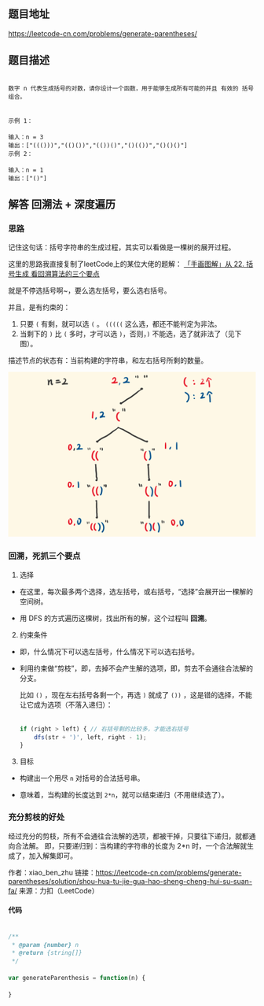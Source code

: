 
## 题目地址

https://leetcode-cn.com/problems/generate-parentheses/

## 题目描述

```

数字 n 代表生成括号的对数，请你设计一个函数，用于能够生成所有可能的并且 有效的 括号组合。
 

示例 1：

输入：n = 3
输出：["((()))","(()())","(())()","()(())","()()()"]
示例 2：

输入：n = 1
输出：["()"]

```

## 解答 回溯法 + 深度遍历

### 思路

记住这句话：括号字符串的生成过程，其实可以看做是一棵树的展开过程。

这里的思路我直接复制了leetCode上的某位大佬的题解：
[「手画图解」从 22. 括号生成 看回溯算法的三个要点 ](https://leetcode-cn.com/problems/generate-parentheses/solution/shou-hua-tu-jie-gua-hao-sheng-cheng-hui-su-suan-fa/)

就是不停选括号啊~，要么选左括号，要么选右括号。

并且，是有约束的：

1. 只要 `(` 有剩，就可以选 `(` 。 `(((((` 这么选，都还不能判定为非法。
2. 当剩下的 `)` 比 `(` 多时，才可以选 `)`，否则，`)` 不能选，选了就非法了（见下图）。

描述节点的状态有：当前构建的字符串，和左右括号所剩的数量。

![generateParenthesis](../image/generateParenthesis.jpg)

### 回溯，死抓三个要点

1. 选择

- 在这里，每次最多两个选择，选左括号，或右括号，“选择”会展开出一棵解的空间树。

- 用 DFS 的方式遍历这棵树，找出所有的解，这个过程叫 __回溯__。

2. 约束条件

- 即，什么情况下可以选左括号，什么情况下可以选右括号。

- 利用约束做“剪枝”，即，去掉不会产生解的选项，即，剪去不会通往合法解的分支。

    比如 `()` ，现在左右括号各剩一个，再选 `)` 就成了 `())` ，这是错的选择，不能让它成为选项（不落入递归）：

    ```js

    if (right > left) { // 右括号剩的比较多，才能选右括号
        dfs(str + ')', left, right - 1);
    }

    ```

3. 目标

- 构建出一个用尽 `n` 对括号的合法括号串。

- 意味着，当构建的长度达到 `2*n`，就可以结束递归（不用继续选了）。


### 充分剪枝的好处

经过充分的剪枝，所有不会通往合法解的选项，都被干掉，只要往下递归，就都通向合法解。
即，只要递归到：当构建的字符串的长度为 2*n 时，一个合法解就生成了，加入解集即可。

作者：xiao_ben_zhu
链接：https://leetcode-cn.com/problems/generate-parentheses/solution/shou-hua-tu-jie-gua-hao-sheng-cheng-hui-su-suan-fa/
来源：力扣（LeetCode）

#### 代码

```js

/**
 * @param {number} n
 * @return {string[]}
 */

var generateParenthesis = function(n) {

}

```